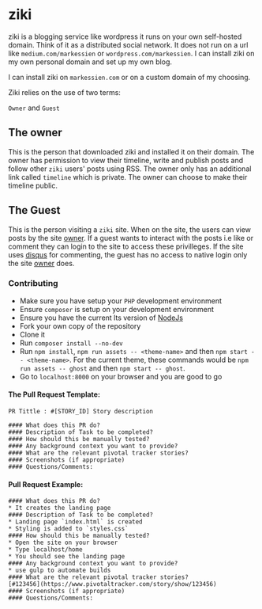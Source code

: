 # ziki

ziki is a blogging service like wordpress it runs on your own self-hosted domain. Think of it as a distributed social network.
It does not run on a url like `medium.com/markessien` or `wordpress.com/markessien`. I can install ziki on my own personal domain and set up my own blog.

I can install ziki on `markessien.com` or on a custom domain of my choosing.

Ziki relies on the use of two terms:

`Owner` and `Guest`

## The owner
This is the person that downloaded ziki and installed it on their domain. The owner has permission to view their timeline, write and publish posts and follow other `ziki` users' posts using RSS. The owner only has an additional link called `timeline` which is private. The owner can choose to make their timeline public.

## The Guest

This is the person visiting a `ziki` site. When on the site, the users can view posts by the site [owner](##The-owner). If a guest wants to interact with the posts i.e like or comment they can login to the site to access these privilleges. If the site uses [disqus](https://disqus.com/) for commenting, the guest has no access to native login only the site [owner](##The-owner) does.

### Contributing

- Make sure you have setup your `PHP` development environment
- Ensure `composer` is setup on your development environment
- Ensure you have the current lts version of [NodeJs](https://nodejs.org)
- Fork your own copy of the repository
- Clone it
- Run `composer install --no-dev`
- Run `npm install`, `npm run assets -- <theme-name>` and then `npm start -- <theme-name>`.
  For the current theme, these commands would be `npm run assets -- ghost` and then `npm start -- ghost`.
- Go to `localhost:8000` on your browser and you are good to go

#### The Pull Request Template:

```
PR Tittle : #[STORY_ID] Story description

#### What does this PR do?
#### Description of Task to be completed?
#### How should this be manually tested?
#### Any background context you want to provide?
#### What are the relevant pivotal tracker stories?
#### Screenshots (if appropriate)
#### Questions/Comments:
```

#### Pull Request Example:

```
#### What does this PR do?
* It creates the landing page
#### Description of Task to be completed?
* Landing page `index.html` is created
* Styling is added to `styles.css`
#### How should this be manually tested?
* Open the site on your browser
* Type localhost/home
* You should see the landing page
#### Any background context you want to provide?
* use gulp to automate builds
#### What are the relevant pivotal tracker stories?
[#123456](https://www.pivotaltracker.com/story/show/123456)
#### Screenshots (if appropriate)
#### Questions/Comments:
```
